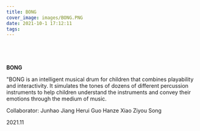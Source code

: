 ```yaml
---
title: BONG
cover_image: images/BONG.PNG
date: 2021-10-1 17:12:11
tags:
---
```



<p style="text-align: center;">
<img alt="" src="https://s2.loli.net/2022/01/16/ZrU3wk5jvDNdpGm.jpg" /></p>

<p style="text-align: center;">
<img alt="" src="https://s2.loli.net/2022/01/16/hXmsznTMOiCBrR5.jpg"/></p>

<p style="text-align: center;">
<img alt="" src="https://s2.loli.net/2022/01/14/49ML83cKyXqd1zf.jpg" /></p>

<p style="text-align: center;">
<img alt="" src="https://s2.loli.net/2022/01/14/AJYld8mgfLUHntW.jpg" /></p>



**BONG**



"BONG is an intelligent musical drum for children that combines playability and interactivity. It simulates the tones of dozens of different percussion instruments to help children understand the instruments and convey their emotions through the medium of music.

Collaborator: Junhao Jiang 
              Herui Guo
              Hanze Xiao
              Ziyou Song

2021.11



